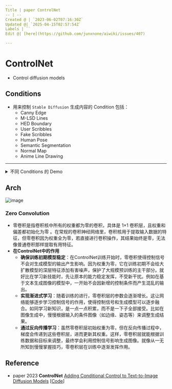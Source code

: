 ```yaml
---
Title | paper ControlNet
-- | --
Created @ | `2023-06-02T07:16:30Z`
Updated @| `2025-04-15T02:57:54Z`
Labels | ``
Edit @| [here](https://github.com/junxnone/aiwiki/issues/407)

---
```

# ControlNet

- Control diffusion models

## Conditions

- 用来控制 `Stable Diffusion` 生成内容的 Condition 包括：
  - Canny Edge
  - M-LSD Lines
  - HED Boundary
  - User Scribbles
  - Fake Scribbles
  - Human Pose
  - Semantic Segmentation
  - Normal Map
  - Anime Line Drawing


----
<details>
<summary>不同 Conditions 的 Demo</summary>

Input | Demo
-- | -- 
Canny Edge | ![image](https://github.com/junxnone/aiwiki/assets/2216970/dcdd5a02-a35c-44b1-b6a2-b2825a9ddc42)
M-LSD Lines | ![image](https://github.com/junxnone/aiwiki/assets/2216970/d408fbf7-b4f8-4c0e-acad-cb7a05a5bc57)
HED Boundary | ![image](https://github.com/junxnone/aiwiki/assets/2216970/de32f0a5-fe3e-4430-8626-cd87a53f005d)
User Scribbles | ![image](https://github.com/junxnone/aiwiki/assets/2216970/a3676b96-7cc0-475f-b072-486236a58017)
Fake Scribbles | ![image](https://github.com/junxnone/aiwiki/assets/2216970/b6aa8a41-0ade-4ce2-a265-b880c1edd316)
Human Pose | ![image](https://github.com/junxnone/aiwiki/assets/2216970/c051e8b1-58d5-4403-a684-4499b3a392e5)
Semantic Segmentation | ![image](https://github.com/junxnone/aiwiki/assets/2216970/42d72420-e133-41d9-8d31-2704c0b686d5)
Depth | ![image](https://github.com/junxnone/aiwiki/assets/2216970/553bcdfe-f457-4bfe-a60b-1ec0d02209a5)
Normal Map | ![image](https://github.com/junxnone/aiwiki/assets/2216970/f5ff8345-c389-4afe-91e6-11d2f16dbcc5)
Anime Line Drawing | ![image](https://github.com/junxnone/aiwiki/assets/2216970/7409623f-2585-47a8-9829-9081a1de1371)

</details>



## Arch

![image](https://github.com/junxnone/aiwiki/assets/2216970/9297539c-fd83-4014-ab46-fb77c148bed9)


### Zero Convolution
- 零卷积是指卷积核中所有的权重都为零的卷积，具体是 1×1 卷积层，且权重和偏差都初始化为零 。在常规的卷积神经网络里，卷积核用于提取输入数据的特征，但零卷积因为权重全为零，若直接进行卷积操作，其结果始终是零，无法像普通卷积那样提取有用特征。
- **在ControlNet中的作用**
    - **确保训练初期模型稳定**：在ControlNet训练开始时，零卷积使得控制信号不会对生成模型的输出产生影响。因为权重为零，它在训练初期不会给大扩散模型的深层特征添加有害噪声，保护了大规模预训练的主干部分。就好比在学习新技能时，先让原本的能力稳定发挥，不受新干扰。例如在基于文本生成图像的模型中，一开始不会因新增的控制条件而产生混乱的输出。
    - **实现渐进式学习**：随着训练的进行，零卷积层的参数会逐渐增长。这让网络能够逐步学习控制信号的作用，使得控制信号和生成模型可以逐步融合。如同学习新知识，是一点一点积累，而不是一下子全部接受。比如在图像生成中，慢慢根据输入的条件图像（如边缘、姿态等）来调整生成结果。
    - **通过反向传播学习**：虽然零卷积层初始权重为零，但在反向传播过程中，梯度会传递到这些卷积层，进而更新其权重。这样，零卷积层就能根据训练数据和目标来调整，最终学会利用控制信号影响生成图像。就像从一无所知到慢慢掌握技巧，零卷积层在训练中逐渐发挥作用。 




## Reference
- paper 2023 **ControlNet** [Adding Conditional Control to Text-to-Image Diffusion Models](https://arxiv.org/abs/2302.05543) [[Code](https://github.com/lllyasviel/ControlNet/tree/main)]
